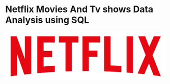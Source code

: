 # Netflix Movies And Tv shows Data Analysis using SQL

![Netflix Logo](https://github.com/Deba024/Netflix_SQL_Project/blob/main/logo.png)
